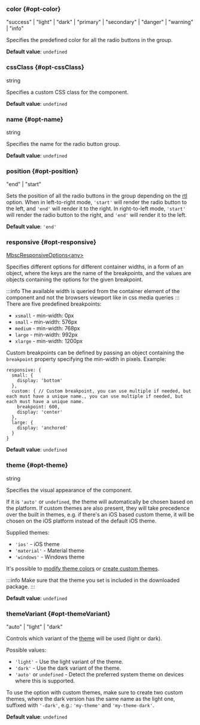 ### color {#opt-color}

"success" &#124; "light" &#124; "dark" &#124; "primary" &#124; "secondary" &#124; "danger" &#124; "warning" &#124; "info"

Specifies the predefined color for all the radio buttons in the group.

**Default value**: `undefined`
### cssClass {#opt-cssClass}

string

Specifies a custom CSS class for the component.

**Default value**: `undefined`
### name {#opt-name}

string

Specifies the name for the radio button group.

**Default value**: `undefined`
### position {#opt-position}

"end" &#124; "start"

Sets the position of all the radio buttons in the group depending on the [rtl](#localization-rtl) option.
When in left-to-right mode, `'start'` will render the radio button to the left, and `'end'` will render it to the right.
In right-to-left mode, `'start'` will render the radio button to the right, and `'end'` will render it to the left.

**Default value**: `'end'`
### responsive {#opt-responsive}

[MbscResponsiveOptions&lt;any&gt;](#type-MbscResponsiveOptions)

Specifies different options for different container widths, in a form of an object,
where the keys are the name of the breakpoints, and the values are objects containing the options for the given breakpoint.

:::info
The available width is queried from the container element of the component and not the browsers viewport like in css media queries
:::
There are five predefined breakpoints:

- `xsmall` - min-width: 0px
- `small` - min-width: 576px
- `medium` - min-width: 768px
- `large` - min-width: 992px
- `xlarge` - min-width: 1200px

Custom breakpoints can be defined by passing an object containing the `breakpoint` property specifying the min-width in pixels.
Example:

```
responsive: {
  small: {
    display: 'bottom'
  },
  custom: { // Custom breakpoint, you can use multiple if needed, but each must have a unique name., you can use multiple if needed, but each must have a unique name.
    breakpoint: 600,
    display: 'center'
  },
  large: {
    display: 'anchored'
  }
}
```

**Default value**: `undefined`
### theme {#opt-theme}

string

Specifies the visual appearance of the component.

If it is `'auto'` or `undefined`, the theme will automatically be chosen based on the platform.
If custom themes are also present, they will take precedence over the built in themes, e.g. if there&#039;s an iOS based custom theme,
it will be chosen on the iOS platform instead of the default iOS theme.

Supplied themes:
- `'ios'` - iOS theme
- `'material'` - Material theme
- `'windows'` - Windows theme

It&#039;s possible to [modify theme colors](../theming/sass-variables) or
[create custom themes](../theming/sass-themes).

:::info
Make sure that the theme you set is included in the downloaded package.
:::

**Default value**: `undefined`
### themeVariant {#opt-themeVariant}

"auto" &#124; "light" &#124; "dark"

Controls which variant of the [theme](#opt-theme) will be used (light or dark).

Possible values:
- `'light'` - Use the light variant of the theme.
- `'dark'` - Use the dark variant of the theme.
- `'auto'` or `undefined` - Detect the preferred system theme on devices where this is supported.

To use the option with custom themes, make sure to create two custom themes, where the dark version has the same name as the light one,
suffixed with `'-dark'`, e.g.: `'my-theme'` and `'my-theme-dark'`.

**Default value**: `undefined`